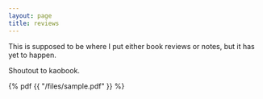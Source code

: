 ```yaml
---
layout: page
title: reviews
---
```

This is supposed to be where I put either
book reviews
or notes, but it has yet to happen.

Shoutout to kaobook.

{% pdf {{ "/files/sample.pdf" }} %}
